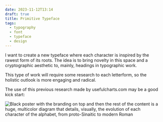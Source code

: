 ```yaml
---
date: 2023-11-12T13:14
draft: true
title: Primitive Typeface
tags:
  - typography
  - font
  - typeface
  - design
---
```

I want to create a new typeface where each character is inspired by the rawest form of its roots. The idea is to bring novelty in this space and a cryptographic aesthetic to, mainly, headings in typographic work.

This type of work will require some research to each letterform, so the holistic outlook is more engaging and radical.

The use of this previous research made by usefulcharts.com may be a good kick start:

![Black poster with the branding on top and then the rest of the content is a huge, multicolor diagram that details, visually, the evolution of each character of the alphabet, from proto-Sinaitic to modern Roman](primitive_typeface-1699795204428.jpeg)